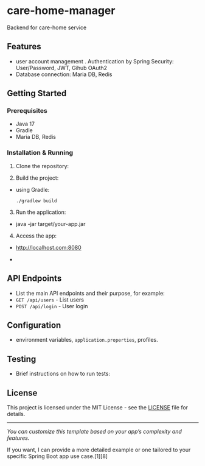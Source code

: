 # care-home-manager

Backend for care-home service

## Features

- user account management
  . Authentication by Spring Security: User/Password, JWT, Gihub OAuth2
- Database connection: Maria DB, Redis  

## Getting Started

### Prerequisites

- Java 17
- Gradle
- Maria DB, Redis

### Installation & Running

1. Clone the repository:

2. Build the project:
- using Gradle:
  ```
  ./gradlew build
  ```

3. Run the application:
- java -jar target/your-app.jar


4. Access the app:
- http://localhost.com:8080

- 
## API Endpoints

- List the main API endpoints and their purpose, for example:
- `GET /api/users` - List users
- `POST /api/login` - User login

## Configuration

- environment variables, `application.properties`, profiles.

## Testing

- Brief instructions on how to run tests:


## License

This project is licensed under the MIT License - see the [LICENSE](LICENSE) file for details.

---

*You can customize this template based on your app’s complexity and features.*

If you want, I can provide a more detailed example or one tailored to your specific Spring Boot app use case.[1][8]


